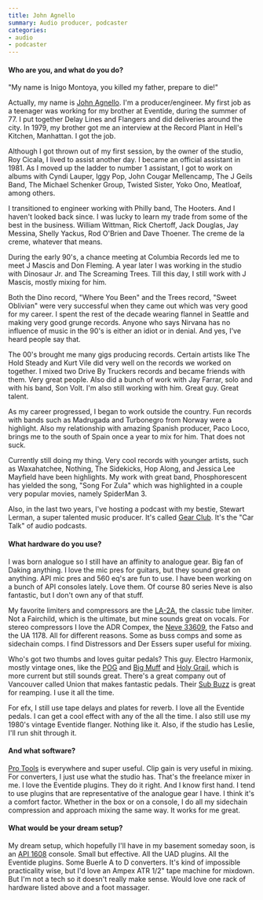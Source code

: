 ```yaml
---
title: John Agnello
summary: Audio producer, podcaster
categories:
- audio
- podcaster
---
```


#### Who are you, and what do you do?

"My name is Inigo Montoya, you killed my father, prepare to die!"

Actually, my name is [John Agnello](http://johnagnello.com/ "John's website."). I'm a producer/engineer. My first job as a teenager was working for my brother at Eventide, during the summer of 77. I put together Delay Lines and Flangers and did deliveries around the city. In 1979, my brother got me an interview at the Record Plant in Hell's Kitchen, Manhattan. I got the job. 

Although I got thrown out of my first session, by the owner of the studio, Roy Cicala, I lived to assist another day. I became an official assistant in 1981. As I moved up the ladder to number 1 assistant, I got to work on albums with Cyndi Lauper, Iggy Pop, John Cougar Mellencamp, The J Geils Band, The Michael Schenker Group, Twisted Sister, Yoko Ono, Meatloaf, among others. 

I transitioned to engineer working with Philly band, The Hooters. And I haven't looked back since. I was lucky to learn my trade from some of the best in the business. William Wittman, Rick Chertoff, Jack Douglas, Jay Messina, Shelly Yackus, Rod O'Brien and Dave Thoener. The creme de la creme, whatever that means.

During the early 90's, a chance meeting at Columbia Records led me to meet J Mascis and Don Fleming. A year later I was working in the studio with Dinosaur Jr. and The Screaming Trees. Till this day, I still work with J Mascis, mostly mixing for him. 

Both the Dino record, "Where You Been" and the Trees record, "Sweet Oblivian" were very successful when they came out which was very good for my career. I spent the rest of the decade wearing flannel in Seattle and making very good grunge records. Anyone who says Nirvana has no influence of music in the 90's is either an idiot or in denial. And yes, I've heard people say that. 

The 00's brought me many gigs producing records. Certain artists like The Hold Steady and Kurt Vile did very well on the records we worked on together. I mixed two Drive By Truckers records and became friends with them. Very great people. Also did a bunch of work with Jay Farrar, solo and with his band, Son Volt. I'm also still working with him. Great guy. Great talent. 

As my career progressed, I began to work outside the country. Fun records with bands such as Madrugada and Turbonegro from Norway were a highlight. Also my relationship with amazing Spanish producer, Paco Loco, brings me to the south of Spain once a year to mix for him. That does not suck. 

Currently still doing my thing. Very cool records with younger artists, such as Waxahatchee, Nothing, The Sidekicks, Hop Along, and Jessica Lee Mayfield have been highlights. My work with great band, Phosphorescent has yielded the song, "Song For Zula" which was highlighted in a couple very popular movies, namely SpiderMan 3. 

Also, in the last two years, I've hosting a podcast with my bestie, Stewart Lerman, a super talented music producer. It's called [Gear Club](https://itunes.apple.com/us/podcast/gear-club-podcast/id1187432394 "John and Stewart's podcast on iTunes."). It's the "Car Talk" of audio podcasts.

#### What hardware do you use?

I was born analogue so I still have an affinity to analogue gear. Big fan of Daking anything. I love the mic pres for guitars, but they sound great on anything. API mic pres and 560 eq's are fun to use. I have been working on a bunch of API consoles lately. Love them. Of course 80 series Neve is also fantastic, but I don't own any of that stuff. 

My favorite limiters and compressors are the [LA-2A][la-2a.2], the classic tube limiter. Not a Fairchild, which is the ultimate, but mine sounds great on vocals. For stereo compressors I love the ADR Compex, the [Neve 33609][33609], the Fatso and the UA 1178. All for different reasons. Some as buss comps and some as sidechain comps. I find Distressors and Der Essers super useful for mixing. 

Who's got two thumbs and loves guitar pedals? This guy. Electro Harmonix, mostly vintage ones, like the [POG][] and [Big Muff][big-muff-pi] and [Holy Grail][holy-grail], which is more current but still sounds great. There's a great company out of Vancouver called Union that makes fantastic pedals. Their [Sub Buzz][sub-buzz] is great for reamping. I use it all the time. 

For efx, I still use tape delays and plates for reverb. I love all the Eventide pedals. I can get a cool effect with any of the all the time. I also still use my 1980's vintage Eventide flanger. Nothing like it. Also, if the studio has Leslie, I'll run shit through it.

#### And what software?

[Pro Tools][pro-tools] is everywhere and super useful. Clip gain is very useful in mixing. For converters, I just use what the studio has. That's the freelance mixer in me. I love the Eventide plugins. They do it right. And I know first hand. I tend to use plugins that are representative of the analogue gear I have. I think it's a comfort factor. Whether in the box or on a console, I do all my sidechain compression and approach mixing the same way. It works for me great. 

#### What would be your dream setup?

My dream setup, which hopefully I'll have in my basement someday soon, is an [API 1608][1608] console. Small but effective. All the UAD plugins. All the Eventide plugins. Some Buerle A to D converters. It's kind of impossible practicality wise, but I'd love an Ampex ATR 1/2" tape machine for mixdown. But I'm not a tech so it doesn't really make sense. Would love one rack of hardware listed above and a foot massager.

[1608]: https://apiaudio.com/product.php?id=130&p=146 "A recording console."
[33609]: https://ams-neve.com/33609-2/ "An audio compressor."
[big-muff-pi]: https://www.ehx.com/products/big-muff-pi "A guitar fuzzbox."
[holy-grail]: https://www.ehx.com/products/holy-grail "A reverb pedal."
[la-2a.2]: https://en.wikipedia.org/wiki/LA-2A_Leveling_Amplifier "An audio compressor."
[pog]: https://www.ehx.com/products/pog "A polyphonic octave generator."
[sub-buzz]: https://www.uniontone.com/shop/union-tube-transistor-sub-buzz-bass-pedal "A fuzz pedal."
[pro-tools]: http://www.avid.com/US/products/Pro-Tools-8-Software "Audio editing and processing software."
